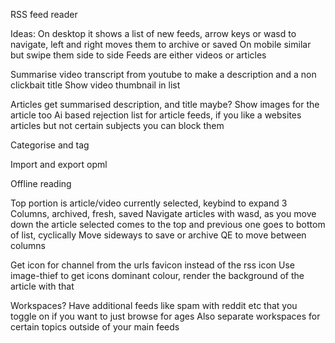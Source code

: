RSS feed reader

Ideas:
On desktop it shows a list of new feeds, arrow keys or wasd to navigate, left and right moves them to archive or saved
On mobile similar but swipe them side to side
Feeds are either videos or articles

Summarise video transcript from youtube to make a description and a non clickbait title
Show video thumbnail in list

Articles get summarised description, and title maybe? Show images for the article too
Ai based rejection list for article feeds, if you like a websites articles but not certain subjects you can block them

Categorise and tag

Import and export opml

Offline reading


Top portion is article/video currently selected, keybind to expand
3 Columns, archived, fresh, saved
Navigate articles with wasd, as you move down the article selected comes to the top and previous one goes to bottom of list, cyclically
Move sideways to save or archive
QE to move between columns

Get icon for channel from the urls favicon instead of the rss icon
Use image-thief to get icons dominant colour, render the background of the article with that


Workspaces? Have additional feeds like spam with reddit etc that you toggle on if you want to just browse for ages
Also separate workspaces for certain topics outside of your main feeds